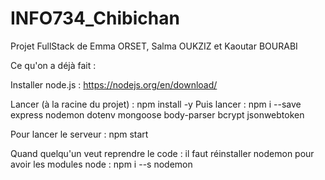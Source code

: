 # INFO734_Chibichan
Projet FullStack de Emma ORSET, Salma OUKZIZ et Kaoutar BOURABI

Ce qu'on a déjà fait :

Installer node.js : https://nodejs.org/en/download/

Lancer (à la racine du projet) : npm install -y
Puis lancer : npm i --save express nodemon dotenv mongoose body-parser bcrypt jsonwebtoken

Pour lancer le serveur : npm start

Quand quelqu'un veut reprendre le code :
il faut réinstaller nodemon pour avoir les modules node :
npm i --s nodemon

